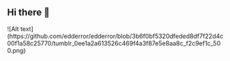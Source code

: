 ## Hi there 👋

<!--
**edderror/edderror** is a ✨ _special_ ✨ repository because its `README.md` (this file) appears on your GitHub profile.

Here are some ideas to get you started:

- 🔭 I’m currently working on ...
- 🌱 I’m currently learning ...
- 👯 I’m looking to collaborate on ...
- 🤔 I’m looking for help with ...
- 💬 Ask me about ...
- 📫 How to reach me: ...
- 😄 Pronouns: ...
- ⚡ Fun fact: ...
--> ![Alt text](https://github.com/edderror/edderror/blob/3b6f0bf5320dfeded8df7f22d4c00f1a58c25770/tumblr_0ee1a2a613526c469f4a3f87e5e8aa8c_f2c9ef1c_500.png)
